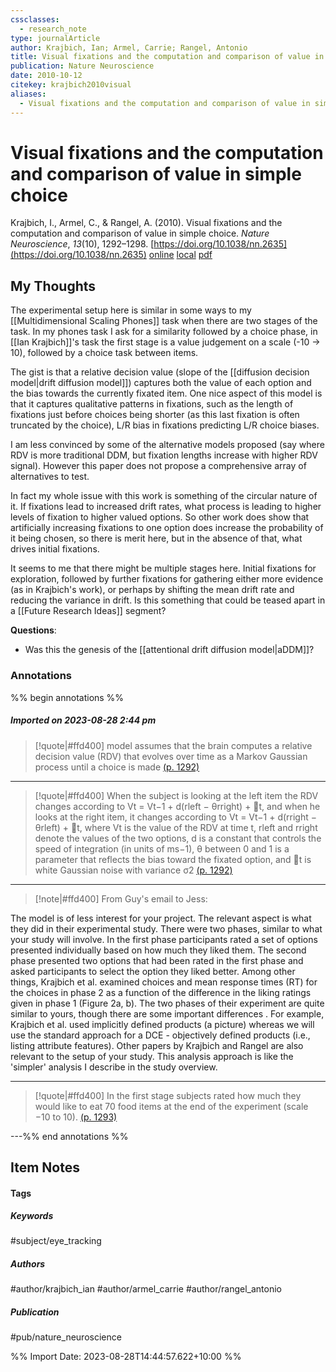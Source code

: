 ```yaml
---
cssclasses:
  - research_note
type: journalArticle
author: Krajbich, Ian; Armel, Carrie; Rangel, Antonio
title: Visual fixations and the computation and comparison of value in simple choice
publication: Nature Neuroscience
date: 2010-10-12
citekey: krajbich2010visual
aliases:
  - Visual fixations and the computation and comparison of value in simple choice
---
```


# Visual fixations and the computation and comparison of value in simple choice

Krajbich, I., Armel, C., & Rangel, A. (2010). Visual fixations and the computation and comparison of value in simple choice. _Nature Neuroscience_, _13_(10), 1292–1298. [https://doi.org/10.1038/nn.2635](https://doi.org/10.1038/nn.2635)
[online](http://zotero.org/users/local/kZl3QdXV/items/KMEI57NG) [local](zotero://select/library/items/KMEI57NG) [pdf](file:///home/gjc216/Zotero/storage/AZ8WBXBM/Krajbich%20et%20al.%20-%202010%20-%20Visual%20fixations%20and%20the%20computation%20and%20compariso.pdf)
 


## My Thoughts

The experimental setup here is similar in some ways to my [[Multidimensional Scaling Phones]] task when there are two stages of the task. In my phones task I ask for a similarity followed by a choice phase, in [[Ian Krajbich]]'s task the first stage is a value judgement on a scale (-10 -> 10), followed by a choice task between items.

The gist is that a relative decision value (slope of the [[diffusion decision model|drift diffusion model]]) captures both the value of each option and the bias towards the currently fixated item. One nice aspect of this model is that it captures qualitative patterns in fixations, such as the length of fixations just before choices being shorter (as this last fixation is often truncated by the choice), L/R bias in fixations predicting L/R choice biases.

I am less convinced by some of the alternative models proposed (say where RDV is more traditional DDM, but fixation lengths increase with higher RDV signal). However this paper does not propose a comprehensive array of alternatives to test.

In fact my whole issue with this work is something of the circular nature of it. If fixations lead to increased drift rates, what process is leading to higher levels of fixation to higher valued options. So other work does show that artificially increasing fixations to one option does increase the probability of it being chosen, so there is merit here, but in the absence of that, what drives initial fixations.

It seems to me that there might be multiple stages here. Initial fixations for exploration, followed by further fixations for gathering either more evidence (as in Krajbich's work), or perhaps by shifting the mean drift rate and reducing the variance in drift. Is this something that could be teased apart in a [[Future Research Ideas]] segment?

**Questions**:
- Was this the genesis of the [[attentional drift diffusion model|aDDM]]?
 
### Annotations

%% begin annotations %%
##### Imported on 2023-08-28 2:44 pm
>[!quote|#ffd400]
>model assumes that the brain computes a relative decision value (RDV) that evolves over time as a Markov Gaussian process until a choice is made [(p. 1292)](zotero://open-pdf/library/items/AZ8WBXBM?page=1292&annotation=NJA897IN)

---
>[!quote|#ffd400]
>When the subject is looking at the left item the RDV changes according to Vt = Vt−1 + d(rleft − θrright) + t, and when he looks at the right item, it changes according to Vt = Vt−1 + d(rright − θrleft) + t, where Vt is the value of the RDV at time t, rleft and rright denote the values of the two options, d is a constant that controls the speed of integration (in units of ms−1), θ between 0 and 1 is a parameter that reflects the bias toward the fixated option, and t is white Gaussian noise with variance σ2 [(p. 1292)](zotero://open-pdf/library/items/AZ8WBXBM?page=1292&annotation=YRWXXQRX)

---
>[!note|#ffd400]
> From Guy's email to Jess:

The model is of less interest for your project. The relevant aspect is what they did in their experimental study. There were two phases, similar to what your study will involve. In the first phase participants rated a set of options presented individually based on how much they liked them. The second phase presented two options that had been rated in the first phase and asked participants to select the option they liked better. Among other things, Krajbich et al. examined choices and mean response times (RT) for the choices in phase 2 as a function of the difference in the liking ratings given in phase 1 (Figure 2a, b). The two phases of their experiment are quite similar to yours, though there are some important differences . For example, Krajbich et al. used implicitly defined products (a picture) whereas we will use the standard approach for a DCE - objectively defined products (i.e., listing attribute features). Other papers by Krajbich and Rangel are also relevant to the setup of your study. This analysis approach is like the 'simpler' analysis I describe in the study overview.

---
>[!quote|#ffd400]
>In the first stage subjects rated how much they would like to eat 70 food items at the end of the experiment (scale −10 to 10). [(p. 1293)](zotero://open-pdf/library/items/AZ8WBXBM?page=1293&annotation=LZWCEBYF)

---%% end annotations %%

## Item Notes

#### Tags

##### Keywords

#subject/eye_tracking

##### Authors

#author/krajbich_ian #author/armel_carrie #author/rangel_antonio

##### Publication

#pub/nature_neuroscience


%% Import Date: 2023-08-28T14:44:57.622+10:00 %%
